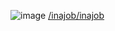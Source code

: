 
![image](https://gyazo.com/b8becd2c877f971d4092f3cb17cbcdf2/thumb/1000)
[/inajob/inajob](https://scrapbox.io/inajob/inajob)
